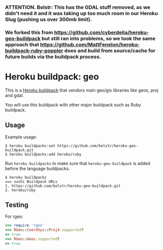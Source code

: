 ### ATTENTION. Bolstr: This has the GDAL stuff removed, as we didn't need it and it was taking up too much room in our Heroku Slug (pushing us over 300mb limit).
###  We forked this from https://github.com/cyberdelia/heroku-geo-buildpack but still ran into problems, so we took the same approach that https://github.com/MattFenelon/heroku-buildpack-ruby-poppler does and build from source/cache for future builds via the buildpack process.

Heroku buildpack: geo
=====================

This is a [Heroku buildpack](http://devcenter.heroku.com/articles/buildpacks) that
vendors main geo/gis libraries like geos, proj and gdal.

You will use this buildpack with other major buildpack such as Ruby buildpack.

Usage
-----

Example usage:

```
$ heroku buildpacks:set https://github.com/bolstr/heroku-geo-buildpack.git
$ heroku buildpacks:add heroku/ruby
```

Run `heroku buildpacks` to make sure that `heroku-geo-buildpack` is added before
the language buildpacks.

```
$ heroku buildpacks
=== sushi Buildpack URLs
1. https://github.com/bolstr/heroku-geo-buildpack.git
2. heroku/ruby
```

Testing
-------

For rgeo:

```ruby
>>> require 'rgeo'
>>> RGeo::CoordSys::Proj4.supported?
=> true
>>> RGeo::Geos.supported?
=> true
```
